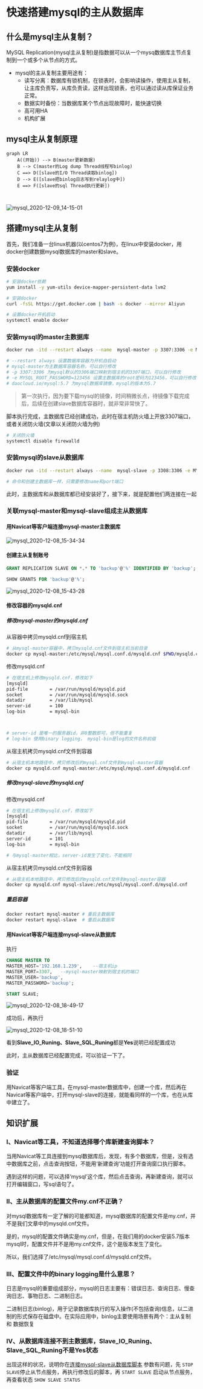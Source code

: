 # 快速搭建mysql的主从数据库

## 什么是mysql主从复制？

MySQL Replication(mysql主从复制)是指数据可以从一个mysq数据库主节点复制到一个或多个从节点的方式。

+ mysql的主从复制主要用途有：
  + 读写分离：数据库有锁机制，在锁表时，会影响读操作，使用主从复制，让主库负责写，从库负责读，这样出现锁表，也可以通过读从库保证业务正常。
  + 数据实时备份：当数据库某个节点出现故障时，能快速切换
  + 高可用HA
  + 机构扩展

## mysql主从复制原理

```mermaid
graph LR
	A((开始)) --> B(master更新数据) 
	B --> C(master的Log dump Thread线程写binlog)
	C ==> D([slave的I/O Thread读取binlog])
	D --> E([slave把binlog日志写到relaylog中])
	E ==> F([slave的sql Thread执行更新])



```
![mysql_2020-12-09_14-15-01](image/mysql_2020-12-09_14-15-01.png)
## 搭建mysql主从复制

首先，我们准备一台linux机器(以centos7为例)，在linux中安装docker，用docker创建数据mysql数据库的master和slave。

### 安装docker

```sh
# 安装docker依赖
yum install -y yum-utils device-mapper-persistent-data lvm2

# 安装docker
curl -fsSL https://get.docker.com | bash -s docker --mirror Aliyun

# 设置docker开机启动
systemctl enable docker
```

### 安装mysql的master主数据库

```sh
docker run -itd --restart always --name  mysql-master -p 3307:3306 -e MYSQL_ROOT_PASSWORD=123456 daocloud.io/mysql:5.7

# --restart always 设置数据库容器为开机自启动
# mysql-master为主数据库容器名称，可以自行修改
# -p 3307:3306 为mysql默认的3306端口映射到宿主机的3307端口，可以自行修改
# -e MYSQL_ROOT_PASSWORD=123456 设置主数据库的root密码为123456，可以自行修改
# daocloud.io/mysql:5.7 为mysql数据库镜像，mysql的版本为5.7
```

> 第一次执行，因为要下载mysql的镜像，时间稍微长点，待镜像下载完成后，后续在创建slave数据库容器时，就非常非常快了。

脚本执行完成，主数据库已经创建成功，此时在宿主机防火墙上开放3307端口，或者关闭防火墙(文章以关闭防火墙为例)

```sh
# 关闭防火墙
systemctl disable firewalld
```

### 安装mysql的slave从数据库

```sh
docker run -itd --restart always --name  mysql-slave -p 3308:3306 -e MYSQL_ROOT_PASSWORD=123456 daocloud.io/mysql:5.7

# 命令和创建主数据库一样，只需要修改name和port端口
```

此时，主数据库和从数据库都已经安装好了，接下来，就是配置他们两连接在一起

### 关联mysql-master和mysql-slave组成主从数据库

#### 用Navicat等客户端连接mysql-master主数据库

![mysql_2020-12-08_15-34-34](image/mysql_2020-12-08_15-34-34.png)

#### 创建主从复制账号

```sql
GRANT REPLICATION SLAVE ON *.* TO 'backup'@'%' IDENTIFIED BY 'backup';

SHOW GRANTS FOR 'backup'@'%';
```

![mysql_2020-12-08_15-43-28](image/mysql_2020-12-08_15-43-28.png)

#### 修改容器的mysqld.cnf

##### 修改mysql-master的mysqld.cnf

从容器中拷贝mysqld.cnf到宿主机

```sh
# 从mysql-master容器中，拷贝mysqld.cnf文件到宿主机当前目录
docker cp mysql-master:/etc/mysql/mysql.conf.d/mysqld.cnf $PWD/mysqld.cnf
```

修改mysqld.cnf

```sh
# 在宿主机上修改mysqld.cnf，修改如下
[mysqld]
pid-file        = /var/run/mysqld/mysqld.pid
socket          = /var/run/mysqld/mysqld.sock
datadir         = /var/lib/mysql
server-id       = 100
log-bin         = mysql-bin



# server-id 是唯一的服务器id，非0整数即可，但不能重复
# log-bin 使用binary logging， mysql-bin是log的文件名称前缀
```

从宿主机拷贝mysqld.cnf文件到容器

```sh
# 从宿主机本地路径中，拷贝修改后的mysql.cnf文件到mysql-master容器
docker cp mysqld.cnf mysql-master:/etc/mysql/mysql.conf.d/mysqld.cnf
```

##### 修改mysql-slave的mysqld.cnf

修改mysqld.cnf

```sh
# 在宿主机上修改mysqld.cnf，修改如下
[mysqld]
pid-file        = /var/run/mysqld/mysqld.pid
socket          = /var/run/mysqld/mysqld.sock
datadir         = /var/lib/mysql
server-id       = 101
log-bin         = mysql-bin

# 与mysql-master相比，server-id发生了变化，不能相同
```

从宿主机拷贝mysqld.cnf文件到容器

```sh
# 从宿主机本地路径中，拷贝修改后的mysqld.cnf文件到mysql-master容器
docker cp mysqld.cnf mysql-slave:/etc/mysql/mysql.conf.d/mysqld.cnf
```

##### 重启容器

```sh
docker restart mysql-master	# 重启主数据库
docker restart mysql-slave	# 重启从数据库
```

#### 用Navicat等客户端连接mysql-slave从数据库

执行

```sql
CHANGE MASTER TO
MASTER_HOST='192.168.1.239',	--宿主机ip
MASTER_PORT=3307,	--mysql-master映射到宿主机的端口
MASTER_USER='backup',
MASTER_PASSWORD='backup';

START SLAVE;
```

![mysql_2020-12-08_18-49-17](image/mysql_2020-12-08_18-49-17.png)

成功后，再执行

![mysql_2020-12-08_18-51-10](image/mysql_2020-12-08_18-51-10.png)

看到**Slave_IO_Runing、Slave_SQL_Runing**都是**Yes**说明已经配置成功

此时，主从数据库已经配置完成，可以验证一下了。

### 验证

用Navicat等客户端工具，在mysql-master数据库中，创建一个库，然后再在Navicat等客户端中，打开mysql-slave的连接，就能看同样的一个库，也在从库中建立了。

## 知识扩展

### Ⅰ、Navicat等工具，不知道选择哪个库新建查询脚本？

当用Navicat等工具连接到mysql数据库后，发现，有多个数据库，但是，没有选中数据库之前，点击查询按钮，不能用‘新建查询’功能打开查询窗口执行脚本。

遇到这样的问题，可以选择‘mysql’这个库，然后点击查询，再新建查询，就可以打开编辑窗口，写sql语句了。

### Ⅱ、主从数据库的配置文件my.cnf不正确？

对mysql数据库有一定了解的可能都知道，mysql数据库的配置文件是my.cnf，并不是我们文章中的mysqld.cnf文件。

是的，mysql的配置文件确实是my.cnf，但是，在我们用的docker安装5.7版本mysql时，配置文件并不是用my.cnf文件，这个是版本发生了变化。

所以，我们选择了/etc/mysql/mysql.conf.d/mysqld.cnf文件。

### Ⅲ、配置文件中的binary logging是什么意思？

日志是mysql的重要组成部分，mysql的日志主要有：错误日志、查询日志、慢查询日志、事物日志、二进制日志。

二进制日志(binlog)，用于记录数据库执行的写入操作(不包括查询)信息，以二进制的形式保存在磁盘中。在实际应用中，binlog主要使用场景有两个：主从复制 和 数据恢复

### Ⅳ、从数据库连接不到主数据库，Slave_IO_Runing、Slave_SQL_Runing不是Yes状态

出现这样的状况，说明你在[连接mysql-slave从数据库脚本](#用Navicat等客户端连接mysql-slave从数据库) 参数有问题，先 `STOP SLAVE`停止从节点服务，再执行修改后的脚本，再 `START SLAVE` 启动从节点服务，再查看状态 `SHOW SLAVE STATUS`